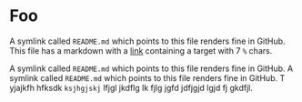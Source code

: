 # Foo

A symlink called `README.md` which points to this file renders fine in GitHub. This file has a markdown with a [link](%%%%%%%) containing a target with 7 `%` chars.

A symlink called `README.md` which points to this file renders fine in GitHub.
A symlink called `README.md` which points to this file renders fine in GitHub.
T yjajkfh hfksdk `ksjhgjskj` lfjgl jkdflg lk fjlg jgfd jdfjgjd lgjd fj gkdfjl.
